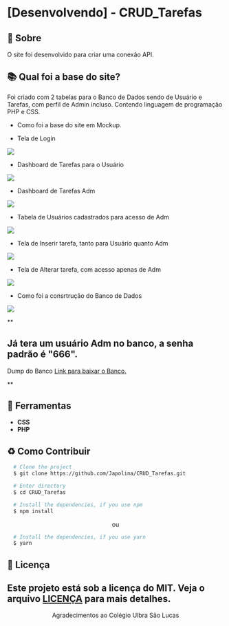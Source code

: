 # [Desenvolvendo] - CRUD_Tarefas

## 📘 Sobre

O site foi desenvolvido para criar uma conexão API.


## 📚 Qual foi a base do site?

Foi criado com 2 tabelas para o Banco de Dados sendo de Usuário e Tarefas, com perfil de Admin incluso. Contendo linguagem de programação PHP e CSS.
-  Como foi a base do site em Mockup.

-  Tela de Login
<img src="/CRUD/img/GitHub/Login-1.jpg"/>

- Dashboard de Tarefas para o Usuário
<img src="/CRUD/img/GitHub/Login-6.jpg"/>

- Dashboard de Tarefas Adm
<img src="/CRUD/img/GitHub/Login-3.jpg"/>

- Tabela de Usuários cadastrados para acesso de Adm
<img src="/CRUD/img/GitHub/Login-2.jpg"/>

- Tela de Inserir tarefa, tanto para Usuário quanto Adm
<img src="/CRUD/img/GitHub/Login-4.jpg"/>

- Tela de Alterar tarefa, com acesso apenas de Adm
<img src="/CRUD/img/GitHub/Login-5.jpg"/>

- Como foi a consrtrução do Banco de Dados
<img src="/CRUD/img/GitHub/Banco.png"/>

**
## Já tera um usuário Adm no banco, a senha padrão é "666".

Dump do Banco 
<a href="/CRUD/dump_mysql/bdprofin.sql">Link para baixar o Banco.</a>

**


## 🔨 Ferramentas
- **CSS**
- **PHP**



## ♻️ Como Contribuir

```bash
  # Clone the project
  $ git clone https://github.com/Japolina/CRUD_Tarefas.git
```

```bash
  # Enter directory
  $ cd CRUD_Tarefas
```

```bash
  # Install the dependencies, if you use npm
  $ npm install
```

<p align="center">ou</p>

```bash
  # Install the dependencies, if you use yarn
  $ yarn
```


## 📜 Licença

Este projeto está sob a licença do MIT. Veja o arquivo <a href="https://github.com/Japolina/CRUD_Tarefas/blob/main/LICENSE">LICENÇA</a> para mais detalhes.
---


<p align="center">Agradecimentos ao Colégio Ulbra São Lucas</p>

